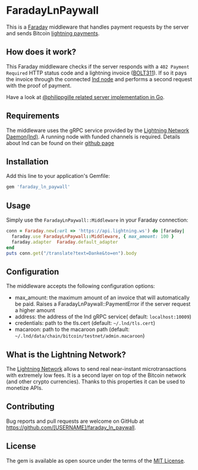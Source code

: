 # FaradayLnPaywall

This is a [Faraday](https://github.com/lostisland/faraday#readme) middleware that handles payment requests by the server
and sends Bitcoin [lightning payments](https://lightning.network/). 


## How does it work? 

This Faraday middleware checks if the server responds with a `402 Payment Required` HTTP status code and 
a lightning invoice ([BOLT311](https://github.com/lightningnetwork/lightning-rfc/blob/master/11-payment-encoding.md)).
If so it pays the invoice through the connected [lnd node](https://github.com/lightningnetwork/lnd/) and performs
a second request with the proof of payment. 


Have a look at [@philippgille related server implementation in Go](https://github.com/philippgille/ln-paywall).


## Requirements

The middleware uses the gRPC service provided by the [Lightning Network Daemon(lnd)](https://github.com/lightningnetwork/lnd/). 
A running node with funded channels is required. Details about lnd can be found on their [github page](https://github.com/lightningnetwork/lnd/)

## Installation

Add this line to your application's Gemfile:

```ruby
gem 'faraday_ln_paywall'
```

## Usage

Simply use the `FaradayLnPaywall::Middleware` in your Faraday connection:

```ruby
conn = Faraday.new(:url => 'https://api.lightning.ws') do |faraday|
  faraday.use FaradayLnPaywall::Middleware, { max_amount: 100 }
  faraday.adapter  Faraday.default_adapter
end
puts conn.get("/translate?text=Danke&to=en").body

```

## Configuration

The middleware accepts the following configuration options: 

* max_amount: the maximum amount of an invoice that will automatically be paid. Raises a FaradayLnPaywall::PaymentError if the server request a higher amount
* address: the address of the lnd gRPC service( default: `localhost:10009`)
* credentials: path to the tls.cert (default: `~/.lnd/tls.cert`)
* macaroon: path to the macaroon path (default: `~/.lnd/data/chain/bitcoin/testnet/admin.macaroon`)


## What is the Lightning Network?

The [Lightning Network](https://en.wikipedia.org/wiki/Lightning_Network) allows to send real near-instant microtransactions with extremely low fees. 
It is a second layer on top of the Bitcoin network (and other crypto currencies). 
Thanks to this properties it can be used to monetize APIs. 

## Contributing

Bug reports and pull requests are welcome on GitHub at https://github.com/[USERNAME]/faraday_ln_paywall.

## License

The gem is available as open source under the terms of the [MIT License](http://opensource.org/licenses/MIT).
